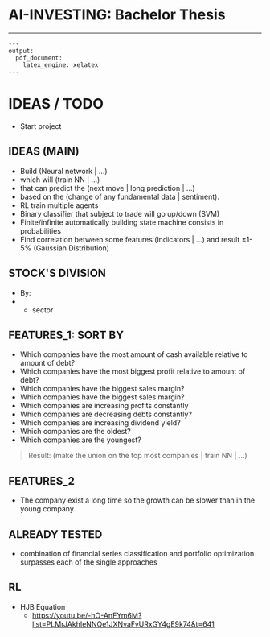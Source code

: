 # AI-INVESTING: Bachelor Thesis

---

```
---
output:
  pdf_document:
    latex_engine: xelatex
---
```

# IDEAS / TODO

- Start project

## IDEAS (MAIN)

- Build (Neural network | ...)
- which will (train NN | ...)
- that can predict the (next move | long prediction | ...)
- based on the (change of any fundamental data | sentiment).
- RL train multiple agents
- Binary classifier that subject to trade will go up/down (SVM)
- Finite/infinite automatically building state machine consists in probabilities
- Find correlation between some features (indicators | ...) and result ±1-5% (Gaussian Distribution)

## STOCK'S DIVISION

- By:
-
    - sector

## FEATURES_1: SORT BY

- Which companies have the most amount of cash available relative to amount of debt?
- Which companies have the most biggest profit relative to amount of debt?
- Which companies have the biggest sales margin?
- Which companies have the biggest sales margin?
- Which companies are increasing profits constantly
- Which companies are decreasing debts constantly?
- Which companies are increasing dividend yield?
- Which companies are the oldest?
- Which companies are the youngest?

> Result: (make the union on the top most companies | train NN | ...)

## FEATURES_2

- The company exist a long time so the growth can be slower than in the young company

## ALREADY TESTED

- combination of financial series classification and portfolio optimization surpasses each of the single approaches

## RL
- HJB Equation 
  - <https://youtu.be/-hO-AnFYm6M?list=PLMrJAkhIeNNQe1JXNvaFvURxGY4gE9k74&t=641>













